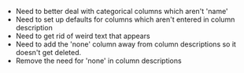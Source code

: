 * Need to better deal with categorical columns which aren't 'name'
* Need to set up defaults for columns which aren't entered in column description
* Need to get rid of weird text that appears
* Need to add the 'none' column away from column descriptions so it doesn't get deleted.
* Remove the need for 'none' in column descriptions